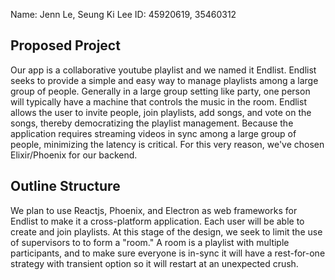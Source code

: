 Name: Jenn Le, Seung Ki Lee ID: 45920619, 35460312

## Proposed Project

Our app is a collaborative youtube playlist and we named it Endlist. Endlist seeks to provide a simple and easy way to manage playlists among a large group of people. Generally in a large group setting like party, one person will typically have a machine that controls the music in the room. Endlist allows the user to invite people, join playlists, add songs, and vote on the songs, thereby democratizing the playlist management. Because the application requires streaming videos in sync among a large group of people, minimizing the latency is critical. For this very reason, we've chosen Elixir/Phoenix for our backend.

## Outline Structure

We plan to use Reactjs, Phoenix, and Electron as web frameworks for Endlist to make it a cross-platform application. Each user will be able to create and join playlists. At this stage of the design, we seek to limit the use of supervisors to to form a "room." A room is a playlist with multiple participants, and to make sure everyone is in-sync it will have a rest-for-one strategy with transient option so it will restart at an unexpected crush. 
